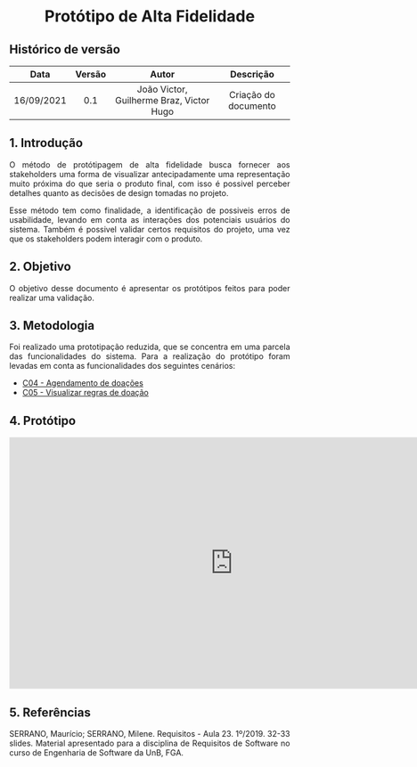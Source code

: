 # <center> Protótipo de Alta Fidelidade

## Histórico de versão
| Data | Versão | Autor | Descrição |
| :-:|:-:|:-:|:-: |
| 16/09/2021 | 0.1 | João Victor, Guilherme Braz, Victor Hugo | Criação do documento |
<div align="justify">

## 1. Introdução
O método de protótipagem de alta fidelidade busca fornecer aos stakeholders uma forma de visualizar antecipadamente uma representação muito próxima do que seria o produto final, com isso é possivel perceber detalhes quanto as decisões de design tomadas no projeto.

Esse método tem como finalidade, a identificação de possiveis erros de usabilidade, levando em conta as interações dos potenciais usuários do sistema. Também é possivel validar certos requisitos do projeto, uma vez que os stakeholders podem interagir com o produto.

## 2. Objetivo
O objetivo desse documento é apresentar os protótipos feitos para poder realizar uma validação.

## 3. Metodologia
Foi realizado uma prototipação reduzida, que se concentra em uma parcela das funcionalidades do sistema. Para a realização do protótipo foram levadas em conta as funcionalidades dos seguintes cenários:

- [C04 - Agendamento de doações](../../modelagem/cenarios?id=c04-agendamento-de-doação)
- [C05 - Visualizar regras de doação](../../modelagem/cenarios?id=c05-visualizar-regras-para-doação)


## 4. Protótipo

<iframe style="border: 1px solid rgba(0, 0, 0, 0.1);" width="800" height="450" src="https://www.figma.com/embed?embed_host=share&url=https%3A%2F%2Fwww.figma.com%2Fproto%2FkGaMBiPXNxsnIfvxMALH5M%2FUntitled%3Fnode-id%3D3%253A2%26scaling%3Dscale-down%26page-id%3D0%253A1%26starting-point-node-id%3D2%253A24" allowfullscreen></iframe>





## 5. Referências
SERRANO, Maurício; SERRANO, Milene. Requisitos - Aula 23. 1º/2019. 32-33 slides. Material apresentado para a disciplina de Requisitos de Software no curso de Engenharia de Software da UnB, FGA.

</div> 